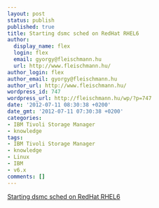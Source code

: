 ```yaml
---
layout: post
status: publish
published: true
title: Starting dsmc sched on RedHat RHEL6
author:
  display_name: flex
  login: flex
  email: gyorgy@fleischmann.hu
  url: http://www.fleischmann.hu/
author_login: flex
author_email: gyorgy@fleischmann.hu
author_url: http://www.fleischmann.hu/
wordpress_id: 747
wordpress_url: http://fleischmann.hu/wp/?p=747
date: '2012-07-11 08:30:38 +0200'
date_gmt: '2012-07-11 07:30:38 +0200'
categories:
- IBM Tivoli Storage Manager
- knowledge
tags:
- IBM Tivoli Storage Manager
- knowledge
- Linux
- IBM
- v6.x
comments: []
---
```

<p><a href="http://adsm.org/forum/showthread.php?23039-Starting-dsmc-sched-on-RedHat-RHEL6">Starting dsmc sched on RedHat RHEL6</a></p>
